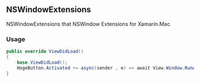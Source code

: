 ## NSWindowExtensions
NSWindowExtensions that NSWindow Extensions for Xamarin.Mac

### Usage

```cs
public override ViewDidLoad()
{
    base.ViewDidLoad();
    HogeButton.Activated += async(sender , e) => await View.Window.RunAlertAsync("Welcome!","Hello Xamarin.Mac!"NSAlertStyle.Informational);
}
```
